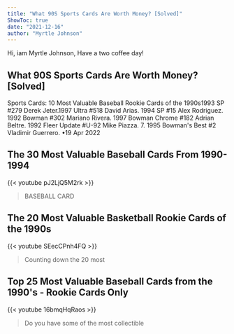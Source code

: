 ```yaml
---
title: "What 90S Sports Cards Are Worth Money? [Solved]"
ShowToc: true 
date: "2021-12-16"
author: "Myrtle Johnson" 
---
```


Hi, iam Myrtle Johnson, Have a two coffee day!
## What 90S Sports Cards Are Worth Money? [Solved]
Sports Cards: 10 Most Valuable Baseball Rookie Cards of the 1990s1993 SP #279 Derek Jeter.1997 Ultra #518 David Arias. 
 1994 SP #15 Alex Rodriguez. 
 1992 Bowman #302 Mariano Rivera. 
 1997 Bowman Chrome #182 Adrian Beltre. 
 1992 Fleer Update #U-92 Mike Piazza. 
 7. 1995 Bowman's Best #2 Vladimir Guerrero. 
 •19 Apr 2022

## The 30 Most Valuable Baseball Cards From 1990-1994
{{< youtube pJ2LjQ5M2rk >}}
>BASEBALL CARD

## The 20 Most Valuable Basketball Rookie Cards of the 1990s
{{< youtube SEecCPnh4FQ >}}
>Counting down the 20 most 

## Top 25 Most Valuable Baseball Cards from the 1990's - Rookie Cards Only
{{< youtube 16bmqHqRaos >}}
>Do you have some of the most collectible 

